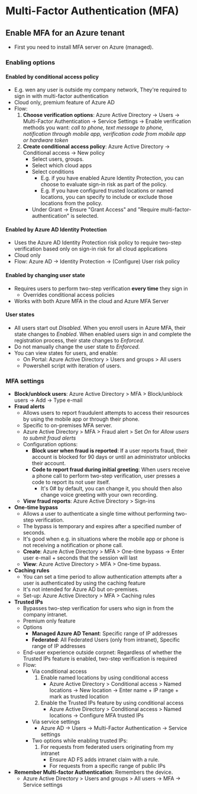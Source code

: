 
# Multi-Factor Authentication (MFA)

## Enable MFA for an Azure tenant

- First you need to install MFA server on Azure (managed).

### Enabling options

#### Enabled by conditional access policy

- E.g. wen any user is outside my company network, They're required to sign in with multi-factor authentication
- Cloud only, premium feature of Azure AD
- Flow:
  1. **Choose verification options**: Azure Active Directory -> Users -> Multi-Factor Authentication -> Service Settings -> Enable verification methods you want: *call to phone, text message to phone, notification through mobile app, verification code from mobile app or hardware token*
  2. **Create conditional access policy**: Azure Active Directory -> Conditional access -> New policy
      - Select users, groups.
      - Select which cloud apps
      - Select conditions
        - E.g. if you have enabled Azure Identity Protection, you can choose to evaluate sign-in risk as part of the policy.
        - E.g.  If you have configured trusted locations or named locations, you can specify to include or exclude those locations from the policy.
      - Under Grant -> Ensure "Grant Access" and "Require multi-factor-authentication" is selected.

#### Enabled by Azure AD Identity Protection

- Uses the Azure AD Identity Protection risk policy to require two-step verification based only on sign-in risk for all cloud applications
- Cloud only
- Flow: Azure AD -> Identity Protection -> (Configure) User risk policy

#### Enabled by changing user state

- Requires users to perform two-step verification **every time** they sign in
  - Overrides conditional access policies
- Works with both Azure MFA in the cloud and Azure MFA Server

#### User states

- All users start out *Disabled*. When you enroll users in Azure MFA, their state changes to *Enabled*. When enabled users sign in and complete the registration process, their state changes to *Enforced*.
- Do not manually change the user state to *Enforced*.
- You can view states for users, and enable:
  - On Portal: Azure Active Directory > Users and groups > All users
  - Powershell script with iteration of users.

### MFA settings

- **Block/unblock users**: Azure Active Directory > MFA > Block/unblock users -> Add -> Type e-mail
- **Fraud alerts**
  - Allows users to report fraudulent attempts to access their resources by using the mobile app or through their phone.
  - Specific to on-premises MFA server.
  - Azure Active Directory > MFA > Fraud alert > Set *On* for *Allow users to submit fraud alerts*
  - Configuration options:
    - **Block user when fraud is reported**: If a user reports fraud, their account is blocked for 90 days or until an administrator unblocks their account.
    - **Code to report fraud during initial greeting**: When users receive a phone call to perform two-step verification, user presses a code to report its not user itself.
      - It's 0# by default, you can change it, you should then also change voice greeting with your own recording.
  - **View fraud reports**: Azure Active Directory > Sign-ins
- **One-time bypass**
  - Allows a user to authenticate a single time without performing two-step verification.
  - The bypass is temporary and expires after a specified number of seconds.
  - It's good when e.g. in situations where the mobile app or phone is not receiving a notification or phone call.
  - **Create**: Azure Active Directory > MFA > One-time bypass -> Enter user e-mail + seconds that the session will last
  - **View**: Azure Active Directory > MFA > One-time bypass.
- **Caching rules**
  - You can set a time period to allow authentication attempts after a user is authenticated by using the caching feature
  - It's not intended for Azure AD but on-premises.
  - Set-up: Azure Active Directory > MFA > Caching rules
- **Trusted IPs**
  - Bypasses two-step verification for users who sign in from the company intranet. 
  - Premium only feature
  - Options
    - **Managed Azure AD Tenant**: Specific range of IP addresses
    - **Federated**: All Federated Users (only from intranet), Specific range of IP addresses
  - End-user experience outside corpnet: Regardless of whether the Trusted IPs feature is enabled, two-step verification is required
  - Flow:
    - Via conditional access
      1. Enable named locations by using conditional access
          - Azure Active Directory > Conditional access > Named locations -> New location -> Enter name + IP range + mark as trusted location
      2. Enable the Trusted IPs feature by using conditional access
          - Azure Active Directory > Conditional access > Named locations -> Configure MFA trusted IPs
    - Via service settings
      - Azure AD -> Users -> Multi-Factor Authentication -> Service settings
    - Two options while enabling trusted IPs:
      1. For requests from federated users originating from my intranet
          - Ensure AD FS adds intranet claim with a rule.
          - For requests from a specific range of public IPs
- **Remember Multi-factor Authentication**: Remembers the device.
  - Azure Active Directory > Users and groups > All users -> MFA -> Service settings
